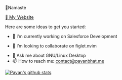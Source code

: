  🙏Namaste

 [ My_Website](https://pavanbhat1999.github.io)
 <!-- ![Root](https://github.com/pavanbhat1999/pavanbhat1999/blob/master/empty_rooot.png?raw=true) -->

Here are some ideas to get you started:

- 🔭 I’m currently working on Salesforce Development
<!-- - 🌱 I’m currently learning Apex -->
- 👯 I’m looking to collaborate on figlet.nvim
<!-- - 🤔 I’m looking for help with ... -->
- 💬 Ask me about GNU/Linux Desktop
- 📫 How to reach me: [contact@pavanbhat.me](prbhat07@gmail.com)
<!-- - 😄 Pronouns: ... -->
<!-- - ⚡ Fun fact: ... -->

[![Pavan's github stats](https://github-readme-stats.vercel.app/api?username=pavanbhat1999&count_private=true&show_icons=true&bg_color=151515)](https://github.com/pavanbhat1999)

